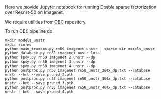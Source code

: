 Here we provide Jupyter notebook for running Double sparse factorization over Resnet-50 on Imagenet.

We require utilities from [OBC](https://github.com/IST-DASLab/OBC) repository. 

To run OBC pipeline do:
```
mkdir models_unstr
mkdir scores
python main_trueobs.py rn50 imagenet unstr --sparse-dir models_unstr
python database.py rn50 imagenet unstr loss
python spdy.py rn50 imagenet 2 unstr --dp
python spdy.py rn50 imagenet 3 unstr --dp
python spdy.py rn50 imagenet 4 unstr --dp
python postproc.py rn50 imagenet rn50_unstr_200x_dp.txt --database unstr --bnt --save pruned_2.pth
python postproc.py rn50 imagenet rn50_unstr_300x_dp.txt --database unstr --bnt --save pruned_3.pth
python postproc.py rn50 imagenet rn50_unstr_400x_dp.txt --database unstr --bnt --save pruned_4.pth
```
